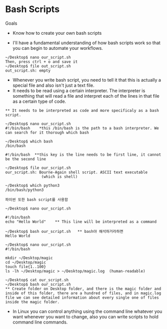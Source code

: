 #  Bash Scripts

Goals

- Know how to create your own bash scripts

- I'll have a fundamental understanding of how bash scripts work so that you can begin to automate your workflows.

```linux
~/Desktop$ nano our_script.sh
Then, press ctrl + o and save it
~/Desktop$ file out_script.sh
out_script.sh: empty
```

- Whenever you write bash script, you need to tell it that this is actually a special file and also isn't just a text file.
- It needs to be read using a certain interpreter. The interpreter is something that will read a file and interpret each of the lines in that file as a certain type of code.

```linux
** It needs to be interpreted as code and more specificaly as a bash script.

~/Desktop$ nano our_script.sh
#!/bin/bash    *this /bin/bash is the path to a bash interpreter. We can search for it thorough which bash

~/Desktop$ which bash
/bin/bash
```

```linux
#!/bin/bash  **this key is the line needs to be first line, it cannot be the second line

~/Desktop$ file our_script.sh
our_script.sh: Bourne-Again shell script. ASCII text executable
                (which is shell)

~/Desktop$ which python3
/bin/bash/python3 

파이썬 또한 bash script를 사용함
```

```linux
~/Desktop$ nano our_script.sh

#!/bin/bash
echo "Hello World"    ** This line will be interpreted as a command

~/Desktop$ bash our_script.sh   ** bash야 해석하거라하면
Hello World
```



```linux
~/Desktop$ nano our_script.sh
#!/bin/bash

mkdir ~/Desktop/magic
cd ~/Desktop/magic
touch file{1..100}
ls -lh ~/Desktop/magic > ~/Desktop/magic.log  (human-readable) 

~/Desktop$ cat our_script.sh
~/Desktop$ bash our_script.sh 
** Create folder on Desktop folder, and there is the magic folder and inside of this folder, there are a hundred of files, and in magic.log file we can see detailed information about every single one of files inside the magic folder.
```



- In Linux you can control anything using the command line whatever you want whenever you want to change, also you can write scripts to hold command line commands. 



















